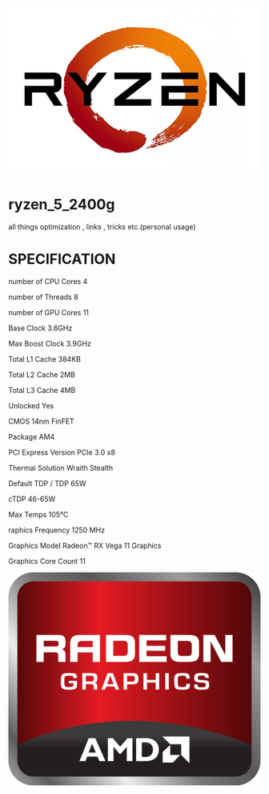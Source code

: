 ![Ryzen 5 2400G](https://github.com/kelvinvirani/ryzen_5_2400g/blob/master/photos/AMD-Ryzen-Logo.png)
# **ryzen_5_2400g**
all things optimization , links , tricks etc.(personal usage)

# SPECIFICATION
number of CPU Cores
4

number of Threads
8

number of GPU Cores
11

Base Clock
3.6GHz

Max Boost Clock
3.9GHz

Total L1 Cache
384KB

Total L2 Cache
2MB

Total L3 Cache
4MB

Unlocked
Yes

CMOS
14nm FinFET

Package
AM4

PCI Express Version
PCIe 3.0 x8

Thermal Solution
Wraith Stealth

Default TDP / TDP
65W

cTDP
46-65W

Max Temps
105°C

raphics Frequency
1250 MHz

Graphics Model
Radeon™ RX Vega 11 Graphics

Graphics Core Count
11



![AMD](https://github.com/kelvinvirani/ryzen_5_2400g/blob/master/photos/1213px-AMD_Radeon_logo.svg.png)
